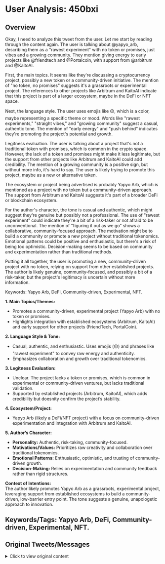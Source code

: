 # User Analysis: 450bxi

## Overview

<think>
Okay, I need to analyze this tweet from the user. Let me start by reading through the content again. The user is talking about @yapyo_arb, describing them as a "rawest experiment" with no token or promises, just vibes and a growing community. They mention giving energy to early projects like @friendtech and @Portalcoin, with support from @arbitrum and @KaitoAI.

First, the main topics. It seems like they're discussing a cryptocurrency project, possibly a new token or a community-driven initiative. The mention of "no token, no promises" suggests it's a grassroots or experimental project. The references to other projects like Arbitrum and KaitoAI indicate that this project is part of a larger ecosystem, maybe in the DeFi or NFT space.

Next, the language style. The user uses emojis like 🟡, which is a color, maybe representing a specific theme or mood. Words like "rawest experiments," "straight vibes," and "growing community" suggest a casual, authentic tone. The mention of "early energy" and "push behind" indicates they're promoting the project's potential and growth.

Legitness evaluation. The user is talking about a project that's not a traditional token with promises, which is common in the crypto space. However, the lack of a token and promises might make it less legitimate, but the support from other projects like Arbitrum and KaitoAI could add credibility. The mention of a growing community is a positive sign, but without more info, it's hard to say. The user is likely trying to promote this project, maybe as a new or alternative token.

The ecosystem or project being advertised is probably Yapyo Arb, which is mentioned as a project with no token but a community-driven approach. The support from Arbitrum and KaitoAI suggests it's part of a broader DeFi or blockchain ecosystem.

For the author's character, the tone is casual and authentic, which might suggest they're genuine but possibly not a professional. The use of "rawest experiment" could indicate they're a bit of a risk-taker or not afraid to be unconventional. The mention of "figuring it out as we go" shows a collaborative, community-focused approach. The motivation might be to build a community or promote a new project without traditional tokenomics. Emotional patterns could be positive and enthusiastic, but there's a risk of being too optimistic. Decision-making seems to be based on community and experimentation rather than traditional methods.

Putting it all together, the user is promoting a new, community-driven project with no token, relying on support from other established projects. The author is likely genuine, community-focused, and possibly a bit of a risk-taker, but the project's legitimacy is uncertain without more information.

Keywords: Yapyo Arb, DeFi, Community-driven, Experimental, NFT.
</think>

**1. Main Topics/Themes:**  
- Promotes a community-driven, experimental project (Yapyo Arb) with no token or promises.  
- Highlights integration with established ecosystems (Arbitrum, KaitoAI) and early support for other projects (FriendTech, PortalCoin).  

**2. Language Style & Tone:**  
- Casual, authentic, and enthusiastic. Uses emojis (🟡) and phrases like "rawest experiment" to convey raw energy and authenticity.  
- Emphasizes collaboration and growth over traditional tokenomics.  

**3. Legitness Evaluation:**  
- Unclear. The project lacks a token or promises, which is common in experimental or community-driven ventures, but lacks traditional validation.  
- Supported by established projects (Arbitrum, KaitoAI), which adds credibility but doesnity confirm the project’s stability.  

**4. Ecosystem/Project:**  
- Yapyo Arb (likely a DeFi/NFT project) with a focus on community-driven experimentation and integration with Arbitrum and KaitoAI.  

**5. Author’s Character:**  
- **Personality:** Authentic, risk-taking, community-focused.  
- **Motivations/Values:** Prioritizes raw creativity and collaboration over traditional tokenomics.  
- **Emotional Patterns:** Enthusiastic, optimistic, and trusting of community-driven growth.  
- **Decision-Making:** Relies on experimentation and community feedback rather than rigid structures.  

**Context of Intentions:**  
The author likely promotes Yapyo Arb as a grassroots, experimental project, leveraging support from established ecosystems to build a community-driven, low-barrier entry point. The tone suggests a genuine, unapologetic approach to innovation.  

**Keywords/Tags:** Yapyo Arb, DeFi, Community-driven, Experimental, NFT.
---
## Original Tweets/Messages

<details>
<summary>Click to view original content</summary>

| Type | Content |
|------|---------|
| messages | Honestly, @yapyo_arb feels like one of the rawest experiments out here 🟡
No token, no promises, just straight vibes, replies, and a growing community that’s figuring it out as we go.

Gives early @friendtech and @Portalcoin energy but with that @arbitrum + @KaitoAI push behind |

</details>
